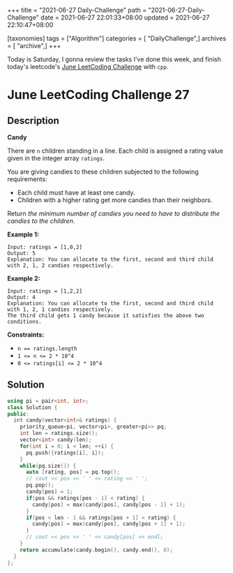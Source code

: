 +++
title = "2021-06-27 Daily-Challenge"
path = "2021-06-27-Daily-Challenge"
date = 2021-06-27 22:01:33+08:00
updated = 2021-06-27 22:10:47+08:00

[taxonomies]
tags = ["Algorithm"]
categories = [ "DailyChallenge",]
archives = [ "archive",]
+++

Today is Saturday, I gonna review the tasks I've done this week, and finish today's leetcode's [June LeetCoding Challenge](https://leetcode.com/explore/challenge/card/june-leetcoding-challenge-2021/606/week-4-june-22nd-june-28th/3792/) with `cpp`.

<!-- more -->

# June LeetCoding Challenge 27

## Description

**Candy**

There are `n` children standing in a line. Each child is assigned a rating value given in the integer array `ratings`.

You are giving candies to these children subjected to the following requirements:

- Each child must have at least one candy.
- Children with a higher rating get more candies than their neighbors.

Return *the minimum number of candies you need to have to distribute the candies to the children*.

 

**Example 1:**

```
Input: ratings = [1,0,2]
Output: 5
Explanation: You can allocate to the first, second and third child with 2, 1, 2 candies respectively.
```

**Example 2:**

```
Input: ratings = [1,2,2]
Output: 4
Explanation: You can allocate to the first, second and third child with 1, 2, 1 candies respectively.
The third child gets 1 candy because it satisfies the above two conditions.
```

 

**Constraints:**

- `n == ratings.length`
- `1 <= n <= 2 * 10^4`
- `0 <= ratings[i] <= 2 * 10^4`

## Solution

``` cpp
using pi = pair<int, int>;
class Solution {
public:
  int candy(vector<int>& ratings) {
    priority_queue<pi, vector<pi>, greater<pi>> pq;
    int len = ratings.size();
    vector<int> candy(len);
    for(int i = 0; i < len; ++i) {
      pq.push({ratings[i], i});
    }
    while(pq.size()) {
      auto [rating, pos] = pq.top();
      // cout << pos << ' ' << rating << ' ';
      pq.pop();
      candy[pos] = 1;
      if(pos && ratings[pos - 1] < rating) {
        candy[pos] = max(candy[pos], candy[pos - 1] + 1);
      }
      if(pos < len - 1 && ratings[pos + 1] < rating) {
        candy[pos] = max(candy[pos], candy[pos + 1] + 1);
      }
      // cout << pos << ' ' << candy[pos] << endl;
    }
    return accumulate(candy.begin(), candy.end(), 0);
  }
};
```
